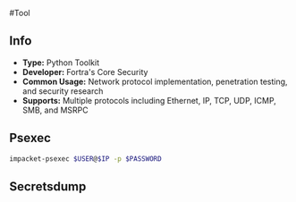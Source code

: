 #Tool 
## Info

- **Type:** Python Toolkit
- **Developer:** Fortra's Core Security
- **Common Usage:** Network protocol implementation, penetration testing, and security research
- **Supports:** Multiple protocols including Ethernet, IP, TCP, UDP, ICMP, SMB, and MSRPC

## Psexec

```bash
impacket-psexec $USER@$IP -p $PASSWORD
```

## Secretsdump
```bash

```
